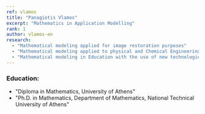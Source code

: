 ```yaml
---
ref: vlamos
title: "Panagiotis Vlamos"
excerpt: "Mathematics in Application Modelling"
rank: 1
author: vlamos-en
research:
  - "Mathematical modeling applied for image restoration purposes"
  - "Mathematical modeling applied to physical and Chemical Engineering problems"
  - "Mathematical modeling in Education with the use of new technologies"
---
```


### Education:
  - "Diploma in Mathematics, University of Athens"
  - "Ph.D. in Mathematics, Department of Mathematics, National Technical University of Athens"
